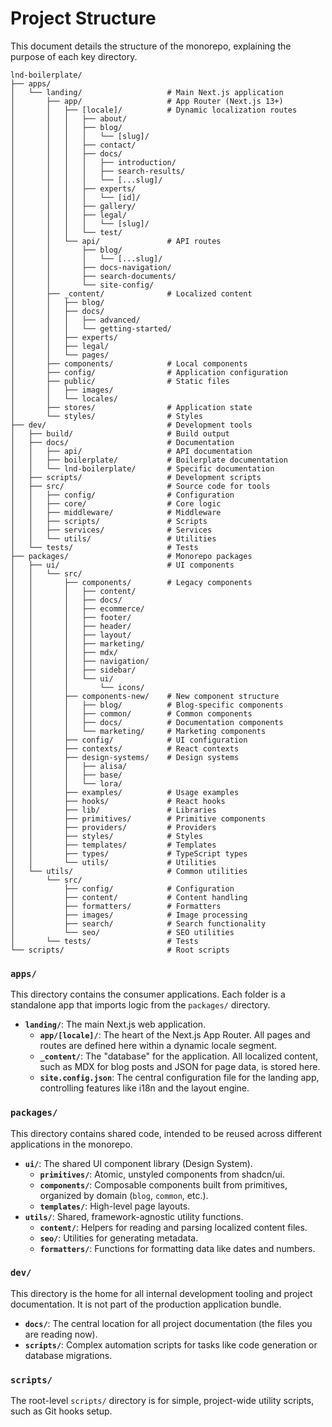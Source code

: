 # Project Structure

This document details the structure of the monorepo, explaining the purpose of each key directory.

```
lnd-boilerplate/
├── apps/
│   └── landing/                   # Main Next.js application
│       ├── app/                   # App Router (Next.js 13+)
│       │   ├── [locale]/          # Dynamic localization routes
│       │   │   ├── about/
│       │   │   ├── blog/
│       │   │   │   └── [slug]/
│       │   │   ├── contact/
│       │   │   ├── docs/
│       │   │   │   ├── introduction/
│       │   │   │   ├── search-results/
│       │   │   │   └── [...slug]/
│       │   │   ├── experts/
│       │   │   │   └── [id]/
│       │   │   ├── gallery/
│       │   │   ├── legal/
│       │   │   │   └── [slug]/
│       │   │   └── test/
│       │   └── api/               # API routes
│       │       ├── blog/
│       │       │   └── [...slug]/
│       │       ├── docs-navigation/
│       │       ├── search-documents/
│       │       └── site-config/
│       ├── _content/              # Localized content
│       │   ├── blog/
│       │   ├── docs/
│       │   │   ├── advanced/
│       │   │   └── getting-started/
│       │   ├── experts/
│       │   ├── legal/
│       │   └── pages/
│       ├── components/            # Local components
│       ├── config/                # Application configuration
│       ├── public/                # Static files
│       │   ├── images/
│       │   └── locales/
│       ├── stores/                # Application state
│       └── styles/                # Styles
├── dev/                           # Development tools
│   ├── build/                     # Build output
│   ├── docs/                      # Documentation
│   │   ├── api/                   # API documentation
│   │   ├── boilerplate/           # Boilerplate documentation
│   │   └── lnd-boilerplate/       # Specific documentation
│   ├── scripts/                   # Development scripts
│   ├── src/                       # Source code for tools
│   │   ├── config/                # Configuration
│   │   ├── core/                  # Core logic
│   │   ├── middleware/            # Middleware
│   │   ├── scripts/               # Scripts
│   │   ├── services/              # Services
│   │   └── utils/                 # Utilities
│   └── tests/                     # Tests
├── packages/                      # Monorepo packages
│   ├── ui/                        # UI components
│   │   └── src/
│   │       ├── components/        # Legacy components
│   │       │   ├── content/
│   │       │   ├── docs/
│   │       │   ├── ecommerce/
│   │       │   ├── footer/
│   │       │   ├── header/
│   │       │   ├── layout/
│   │       │   ├── marketing/
│   │       │   ├── mdx/
│   │       │   ├── navigation/
│   │       │   ├── sidebar/
│   │       │   └── ui/
│   │       │       └── icons/
│   │       ├── components-new/    # New component structure
│   │       │   ├── blog/          # Blog-specific components
│   │       │   ├── common/        # Common components
│   │       │   ├── docs/          # Documentation components
│   │       │   └── marketing/     # Marketing components
│   │       ├── config/            # UI configuration
│   │       ├── contexts/          # React contexts
│   │       ├── design-systems/    # Design systems
│   │       │   ├── alisa/
│   │       │   ├── base/
│   │       │   └── lora/
│   │       ├── examples/          # Usage examples
│   │       ├── hooks/             # React hooks
│   │       ├── lib/               # Libraries
│   │       ├── primitives/        # Primitive components
│   │       ├── providers/         # Providers
│   │       ├── styles/            # Styles
│   │       ├── templates/         # Templates
│   │       ├── types/             # TypeScript types
│   │       └── utils/             # Utilities
│   └── utils/                     # Common utilities
│       └── src/
│           ├── config/            # Configuration
│           ├── content/           # Content handling
│           ├── formatters/        # Formatters
│           ├── images/            # Image processing
│           ├── search/            # Search functionality
│           └── seo/               # SEO utilities
│       └── tests/                 # Tests
└── scripts/                       # Root scripts
```

### `apps/`
This directory contains the consumer applications. Each folder is a standalone app that imports logic from the `packages/` directory.

- **`landing/`**: The main Next.js web application.
    - **`app/[locale]/`**: The heart of the Next.js App Router. All pages and routes are defined here within a dynamic locale segment.
    - **`_content/`**: The "database" for the application. All localized content, such as MDX for blog posts and JSON for page data, is stored here.
    - **`site.config.json`**: The central configuration file for the landing app, controlling features like i18n and the layout engine.

### `packages/`
This directory contains shared code, intended to be reused across different applications in the monorepo.

- **`ui/`**: The shared UI component library (Design System).
    - **`primitives/`**: Atomic, unstyled components from shadcn/ui.
    - **`components/`**: Composable components built from primitives, organized by domain (`blog`, `common`, etc.).
    - **`templates/`**: High-level page layouts.
- **`utils/`**: Shared, framework-agnostic utility functions.
    - **`content/`**: Helpers for reading and parsing localized content files.
    - **`seo/`**: Utilities for generating metadata.
    - **`formatters/`**: Functions for formatting data like dates and numbers.

### `dev/`
This directory is the home for all internal development tooling and project documentation. It is not part of the production application bundle.

- **`docs/`**: The central location for all project documentation (the files you are reading now).
- **`scripts/`**: Complex automation scripts for tasks like code generation or database migrations.

### `scripts/`
The root-level `scripts/` directory is for simple, project-wide utility scripts, such as Git hooks setup.
